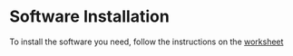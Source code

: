 # Software Installation

To install the software you need, follow the instructions on the [worksheet](worksheet.md)
